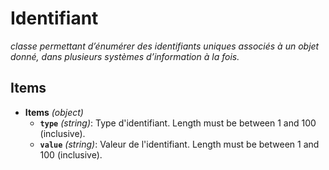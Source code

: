 # Identifiant

*classe permettant d’énumérer des identifiants uniques associés à un objet donné, dans plusieurs systèmes d’information à la fois.*

## Items

- <a id="items"></a>**Items** *(object)*
  - <a id="items/properties/type"></a>**`type`** *(string)*: Type d'identifiant. Length must be between 1 and 100 (inclusive).
  - <a id="items/properties/value"></a>**`value`** *(string)*: Valeur de l'identifiant. Length must be between 1 and 100 (inclusive).
